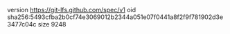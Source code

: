 version https://git-lfs.github.com/spec/v1
oid sha256:5493cfba2b0cf74e3069012b2344a051e07f0441a8f2f9f781902d3e3477c04c
size 9248
